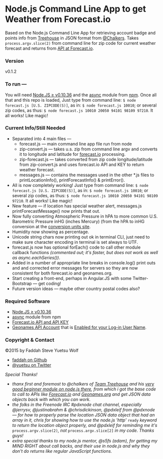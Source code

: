 Node.js Command Line App to get Weather from Forecast.io
=================

Based on the Node.js Command Line App for retrieving account badge and points info from [Treehouse](http://teamtreehouse.com) in JSON format from [@Chalkers](http://twitter.com/chalkers/). Takes ```process.argv.slice(2)``` from command line for zip code for current weather forecast and returns from [API at Forecast.io](https://developer.forecast.io/).

### Version

v0.1.2

### To run —

You will need [Node.JS ≥ v0.10.36](http://nodejs.org "The Node.JS Main Web Site.") and the [async](https://github.com/caolan/async) module from [npm](http://npmjs.org "The NPM Main Web Site."). Once all that and this repo is loaded, Just type from command line: ```$ node forecast.js [U.S. ZIPCODE(S)]```, as in: ```$ node forecast.js 10010```; or several zip codes, as thus: ```$ node forecast.js 10010 20050 94101 98109 97210```. It all works! Like magic!

### Current Info/Still Needed

* Separated into 4 main files —
  * forecast.js — main command line app file run from node
  * zip-convert.js — takes u.s. zip from command line argv and converts it to longitude and latitude for [forecast.io](http://forecast.io/) processing.
  * zip-forecast.js — takes converted from zip code longitude/latitude from zip-convert.js and uses forecast.io API and KEY to return weather forecast.
  * messages.js — contains the messages used in the other *.js files to printLocationInfo(), printForecastInfo() & printError().
* All is now completely working! Just type from command line: ```$ node forecast.js [U.S. ZIPCODE(S)]```, as in: ```$ node forecast.js 10010```; or several zip codes, as thus: ```$ node forecast.js 10010 20050 94101 98109 97210```. It all works! Like magic!
* New feature — if location has special weather alert, messages.js printForecastMessage() now prints that out.
* Now fully converting Atmospheric Pressure in hPA to more common U.S. Barometric Pressure inHG (inches Mercury) (from the hPA to inHG conversion at the [conversion units site](http://www.convertunits.com/from/hpa/to/inhg).
* Humidity now showing as percentage.
* Unicode string chars now printing out ok in terminal CLI, just need to make sure character encoding in terminal is set always to UTF.
* forecast.js now has optional forEach() code to call other module callback functions *(commented out; it's faster, but does not work as well as async.eachSeries())*.
* Added in a number of appropriate line breaks in console.log() print outs and and corrected error messages for servers so they are now consistent for both forecast.io and geonames.org.
* Start creating a front-end, perhaps in Angular.JS with some Twitter-Bootstrap — get coding!
* Future version ideas — maybe other country postal codes also?

### Required Software

* [Node.JS ≥ v0.10.36](http://nodejs.org "The Node.JS Main Web Site.")
* [async](https://github.com/caolan/async) module from npm
* [Forecast.io API and API KEY](https://developer.forecast.io/)
* [Geonames API Account](http://www.geonames.org/) that is [Enabled for your Log-in User Name](http://www.geonames.org/manageaccount).

### Copyright & Contact

©2015 by Faddah Steve Yuetsu Wolf

* [faddah on Github](https://github.com/faddah)
* [@yuetsu on Twitter](http://twitter.com/yuetsu)

*Special Thanks!*

* *thanx first and foremost to @chalkers of [Team Treehouse](http://teamtreehouse.com/) and his [very good beginner module on node.js there](http://teamtreehouse.com/library/nodejs-basics), from which i got the base code to call to APIs like [Forecast.io](http://forecast.io) and [Geonames.org](http://geonames.org) and get JSON data objects back with which you can work.*
* *the folks in the Freenode IRC #pdxnode chat channel, especially @jerrysv, @justinabrahm & @chrisdickinson, @pdxleif from @pdxnode — for how to properly parse the location JSON data object that had an array in it, chris for showing how to use the node.js 'http'* ```ready``` *keyword to return the location object properly, and @pdxleif for reminding me it's* ```process.argv.slice(2)```*, not* ```process.argv.slice[2]``` *in my code. Thanks guys!*
* *extra special thanks to my node.js mentor, @s5fs (adam), for getting my MIND RIGHT about call backs, and their use in node.js and why they don't do returns like regular JavaScript functions.*